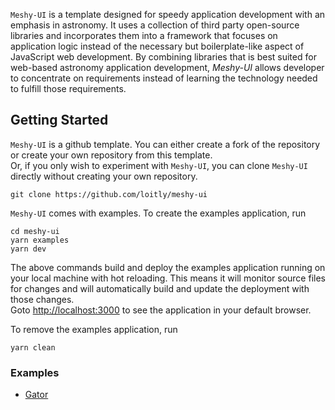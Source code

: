 `Meshy-UI` is a template designed for speedy application development with an emphasis in astronomy.  It uses a collection of third party
open-source libraries and incorporates them into a framework that focuses on application logic instead of the
necessary but boilerplate-like aspect of JavaScript web development. By combining libraries that is best suited for web-based astronomy
application development, <em>Meshy-UI</em> allows developer to concentrate on requirements instead of learning the technology needed to fulfill
those requirements.





## Getting Started

`Meshy-UI` is a github template.  You can either create a fork of the repository or create your own repository from this template.  
Or, if you only wish to experiment with `Meshy-UI`, you can clone `Meshy-UI` directly without creating your own repository.

    git clone https://github.com/loitly/meshy-ui

`Meshy-UI` comes with examples.  To create the examples application, run

    cd meshy-ui
    yarn examples
    yarn dev

The above commands build and deploy the examples application running on your local machine with hot reloading.  This means it will monitor source
files for changes and will automatically build and update the deployment with those changes.  
Goto [http://localhost:3000](http://localhost:3000) to see the application in your default browser.

To remove the examples application, run

    yarn clean



### Examples
- [Gator]('http://localhost:3000/gator)


